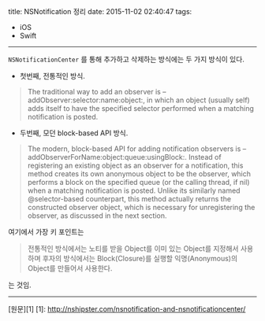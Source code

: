title: NSNotification 정리
date: 2015-11-02 02:40:47
tags:
- iOS
- Swift

---

`NSNotificationCenter` 를 통해 추가하고 삭제하는 방식에는 두 가지 방식이 있다. 

- 첫번째, 전통적인 방식. 

> The traditional way to add an observer is –addObserver:selector:name:object:, in which an object (usually self) adds itself to have the specified selector performed when a matching notification is posted.

<!-- more -->

- 두번째, 모던 block-based API 방식. 

>The modern, block-based API for adding notification observers is –addObserverForName:object:queue:usingBlock:. Instead of registering an existing object as an observer for a notification, this method creates its own anonymous object to be the observer, which performs a block on the specified queue (or the calling thread, if nil) when a matching notification is posted. Unlike its similarly named @selector-based counterpart, this method actually returns the constructed observer object, which is necessary for unregistering the observer, as discussed in the next section.

여기에서 가장 키 포인트는 
>전통적인 방식에서는 노티를 받을 Object를 이미 있는 Object를 지정해서 사용하며 후자의 방식에서는 Block(Closure)를 실행할 익명(Anonymous)의 Object를 만들어서 사용한다.

는 것임. 

***
[원문][1] 
[1]: http://nshipster.com/nsnotification-and-nsnotificationcenter/
